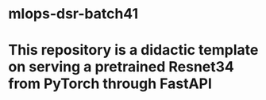 # mlops-dsr-batch41
# This repository is a didactic template on serving a pretrained Resnet34 from PyTorch through FastAPI
